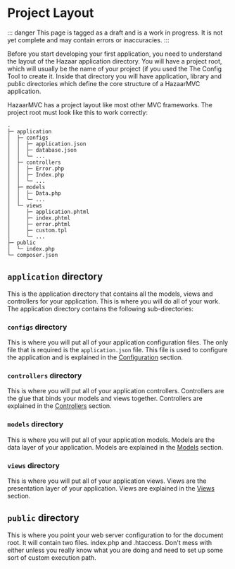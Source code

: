 # Project Layout

::: danger
This page is tagged as a draft and is a work in progress.  It is not yet complete and may contain errors or inaccuracies.
:::

Before you start developing your first application, you need to understand the layout of the Hazaar application directory. You will have a project root, which will usually be the name of your project (if you used the The Config Tool to create it. Inside that directory you will have application, library and public directories which define the core structure of a HazaarMVC application.

HazaarMVC has a project layout like most other MVC frameworks. The project root must look like this to work correctly:

```
.
├─ application
│  ├─ configs
│  │  ├─ application.json
│  │  ├─ database.json
│  │  └─ ...
│  ├─ controllers
│  │  ├─ Error.php
│  │  ├─ Index.php
│  │  └─ ...
│  ├─ models
│  │  ├─ Data.php
│  │  └─ ...
│  └─ views
│     ├─ application.phtml
│     ├─ index.phtml
│     ├─ error.phtml
│     ├─ custom.tpl
│     └─ ...
├─ public
│  └─ index.php
└─ composer.json
```

## `application` directory

This is the application directory that contains all the models, views and controllers for your application. This is where you will do all of your work. The application directory contains the following sub-directories:

### `configs` directory

This is where you will put all of your application configuration files. The only file that is required is the `application.json` file. This file is used to configure the application and is explained in the [Configuration](/guide/basics/configuration) section.

### `controllers` directory

This is where you will put all of your application controllers. Controllers are the glue that binds your models and views together. Controllers are explained in the [Controllers](/guide/basics/controllers) section.

### `models` directory

This is where you will put all of your application models. Models are the data layer of your application. Models are explained in the [Models](/guide/basics/models) section.

### `views` directory

This is where you will put all of your application views. Views are the presentation layer of your application. Views are explained in the [Views](/guide/basics/views) section.

## `public` directory

This is where you point your web server configuration to for the document root. It will contain two files. index.php and .htaccess. Don't mess with either unless you really know what you are doing and need to set up some sort of custom execution path.